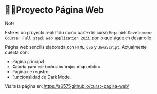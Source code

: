 # 👩‍💻Proyecto Página Web
> [!NOTE]
> Este es un proyecto realizado como parte del curso ```Mega Web Development Course: Full stack web application 2023```, por lo que sigue en desarrollo.

Página web sencilla elaborada con ```HTML```, ```CSS``` y ```JavaScript```. Actualmente cuenta con:
- Página principal
- Galería para ver todos los trajes disponibles
- Página de registro
- Funcionalidad de Dark Mode.

Visite la página en: https://a6575.github.io/curso-pagina-web/
